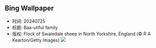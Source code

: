 ## Bing Wallpaper
- 时间: 20240725
- 标题: Baa-utiful family
- 版权: Flock of Swaledale sheep in North Yorkshire, England (© R A Kearton/Getty Images)
![](https://cn.bing.com/th?id=OHR.SheepCousins_EN-US9566915151_UHD.jpg&rf=LaDigue_UHD.jpg&pid=hp&w=3840&h=2160&rs=1&c=4)
